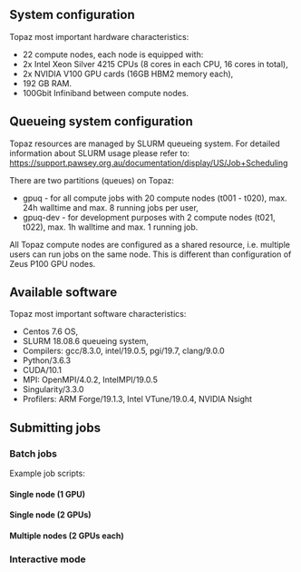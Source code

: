 ## System configuration 
Topaz most important hardware characteristics:
* 22 compute nodes, each node is equipped with:
* 2x Intel Xeon Silver 4215 CPUs (8 cores in each CPU, 16 cores in total), 
* 2x NVIDIA V100 GPU cards (16GB HBM2 memory each),
* 192 GB RAM.
* 100Gbit Infiniband between compute nodes. 

## Queueing system configuration
Topaz resources are managed by SLURM queueing system. For detailed information about SLURM usage please refer to: https://support.pawsey.org.au/documentation/display/US/Job+Scheduling

There are two partitions (queues) on Topaz:
* gpuq - for all compute jobs with 20 compute nodes (t001 - t020), max. 24h walltime and max. 8 running jobs per user,
* gpuq-dev - for development purposes with 2 compute nodes (t021, t022), max. 1h walltime and max. 1 running job. 

All Topaz compute nodes are configured as a shared resource, i.e. multiple users can run jobs on the same node. This is different than configuration of Zeus P100 GPU nodes.

## Available software
Topaz most important software characteristics: 
* Centos 7.6 OS,
* SLURM 18.08.6 queueing system,
* Compilers: gcc/8.3.0, intel/19.0.5, pgi/19.7, clang/9.0.0
* Python/3.6.3
* CUDA/10.1
* MPI: OpenMPI/4.0.2, IntelMPI/19.0.5
* Singularity/3.3.0
* Profilers: ARM Forge/19.1.3, Intel VTune/19.0.4, NVIDIA Nsight

## Submitting jobs 
### Batch jobs
Example job scripts:
#### Single node (1 GPU)
#### Single node (2 GPUs)
#### Multiple nodes (2 GPUs each)
### Interactive mode

